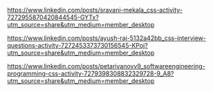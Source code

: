 


https://www.linkedin.com/posts/sravani-mekala_css-activity-7272955870420844545-GYTx?utm_source=share&utm_medium=member_desktop


https://www.linkedin.com/posts/ayush-raj-5132a42bb_css-interview-questions-activity-7272453373730156545-KPoj?utm_source=share&utm_medium=member_desktop


https://www.linkedin.com/posts/petarivanovv9_softwareengineering-programming-css-activity-7279398308832329728-9_A8?utm_source=share&utm_medium=member_desktop

